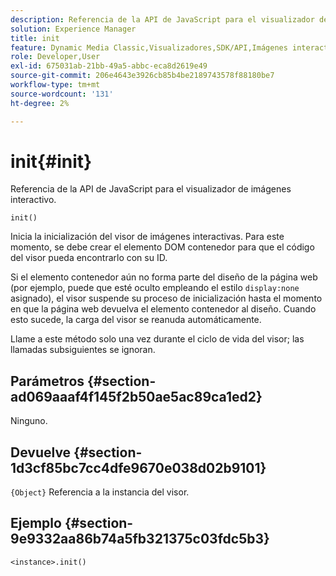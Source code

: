 ```yaml
---
description: Referencia de la API de JavaScript para el visualizador de imágenes interactivo.
solution: Experience Manager
title: init
feature: Dynamic Media Classic,Visualizadores,SDK/API,Imágenes interactivas
role: Developer,User
exl-id: 675031ab-21bb-49a5-abbc-eca8d2619e49
source-git-commit: 206e4643e3926cb85b4be2189743578f88180be7
workflow-type: tm+mt
source-wordcount: '131'
ht-degree: 2%

---
```


# init{#init}

Referencia de la API de JavaScript para el visualizador de imágenes interactivo.

`init()`

Inicia la inicialización del visor de imágenes interactivas. Para este momento, se debe crear el elemento DOM contenedor para que el código del visor pueda encontrarlo con su ID.

Si el elemento contenedor aún no forma parte del diseño de la página web (por ejemplo, puede que esté oculto empleando el estilo `display:none` asignado), el visor suspende su proceso de inicialización hasta el momento en que la página web devuelva el elemento contenedor al diseño. Cuando esto sucede, la carga del visor se reanuda automáticamente.

Llame a este método solo una vez durante el ciclo de vida del visor; las llamadas subsiguientes se ignoran.

## Parámetros {#section-ad069aaaf4f145f2b50ae5ac89ca1ed2}

Ninguno.

## Devuelve {#section-1d3cf85bc7cc4dfe9670e038d02b9101}

`{Object}` Referencia a la instancia del visor.

## Ejemplo {#section-9e9332aa86b74a5fb321375c03fdc5b3}

```
<instance>.init()
```
